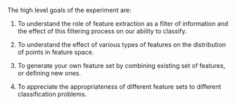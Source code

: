 The high level goals of the experiment are:

  1. To understand the role of feature extraction as a filter of information and the effect of this filtering process on our ability to classify.

  2. To understand the effect of various types of features on the distribution of points in feature space.

  3. To generate your own feature set by combining existing set of features, or defining new ones.
  
  4. To appreciate the appropriateness of different feature sets to different classification problems.

